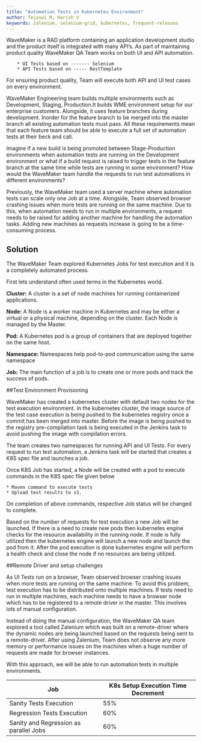 ```yaml
---
title: "Automation Tests in Kubernetes Environment"
author: Tejaswi M, Harish V
keywords: zalenium, selenium-grid, kubernetes, frequent-releases
---
```


WaveMaker is a RAD platform containing an application development studio and the product itself is integrated with many API’s. As part of maintaining product quality WaveMaker QA Team works on both UI and API automation.  
        
        * UI Tests based on ------- Selenium
        * API Tests based on ----- RestTemplate 

For ensuring product quality, Team will execute both API and UI test cases on every environment.

WaveMaker Engineering team builds multiple environments such as Development, Staging, Production.It builds WME environment setup for our enterprise customers. 
Alongside, it uses feature branches during development. Inorder for the feature branch to be merged into the master branch all existing automation tests must pass.
All these requirements mean that each feature team should be able to execute a full set of automation tests at their beck and call. 

Imagine if a new build is being promoted between Stage-Production environments when automation tests are running on the Development environment or 
what if a build request is raised to trigger tests in the feature branch at the same time while tests are running in some environment?
How would the WaveMaker team handle the requests to run test automations in different environments? 

Previously, the WaveMaker team used a server machine where automation tests can scale only one Job at a time. Alongside, Team observed browser crashing issues when more tests are running on the same machine.
Due to this, when automation needs to run in multiple environments, a request needs to be raised for adding another machine for handling the automation tasks. 
Adding new machines as requests increase is going to be a time-consuming process.

<!--truncate-->

## Solution

The WaveMaker Team explored Kubernetes Jobs for test execution and it is a completely automated process.

First lets understand often used terms in the Kubernetes world.

**Cluster:** A cluster is a set of node machines for running containerized applications.

**Node:** A Node is a worker machine in Kubernetes and may be either a virtual or a physical machine, depending on the cluster. Each Node is managed by the Master. 

**Pod:** A Kubernetes pod is a group of containers that are deployed together on the same host. 

**Namespace:** Namespaces help pod-to-pod communication using the same namespace

**Job:** The main function of a job is to create one or more pods and track the success of pods.

##Test Environment Provisioning

WaveMaker has created a kubernetes cluster with default two nodes for the test execution environment. In the kubernetes cluster, the image source of the test case execution is being pushed to the kubernetes registry once a commit has been merged into master.
Before the image is being pushed to the registry pre-compilation task is being executed in the Jenkins task to avoid pushing the image with compilation errors.

The team creates two namespaces for running API and UI Tests. For every request to run test automation, a Jenkins task will be started that creates a K8S spec file and launches a job.

Once K8S Job has started, a Node will be created with a pod to execute commands in the K8S spec file given below

    * Maven command to execute tests
    * Upload test results to s3.

On completion of above commands, respective Job status will be changed to complete. 

Based on the number of requests for test execution a new Job will be launched. If there is a need to create new pods then kubernetes engine checks for the resource availability in the running node. If node is fully utilized then the kubernetes engine will launch a new node and launch the pod from it. After the pod execution is done kubernetes engine will perform a health check and close the node if no resources are being utilized.

##Remote Driver and setup challenges

As UI Tests run on a browser, Team observed browser crashing issues when more tests are running on the same machine. To avoid this problem, test execution has to be distributed onto multiple machines. 
If tests need to run in multiple machines, each machine needs to have a browser node which has to be registered to a remote driver in the master. This involves lots of manual configuration.

Instead of doing the manual configuration, the WaveMaker QA team explored a tool called Zalenium which was built on a remote-driver where the dynamic nodes are being launched based on the requests being sent to a remote-driver. After using Zalenium, Team does not observe any more memory or performance issues on the machines when a huge number of requests are made for browser instances.

With this approach, we will be able to run automation tests in multiple environments. 

Job|K8s Setup Execution Time Decrement 
--------|----------------------------
Sanity Tests Execution|55%
Regression Tests Execution|60%
Sanity and Regression as parallel Jobs|60%









